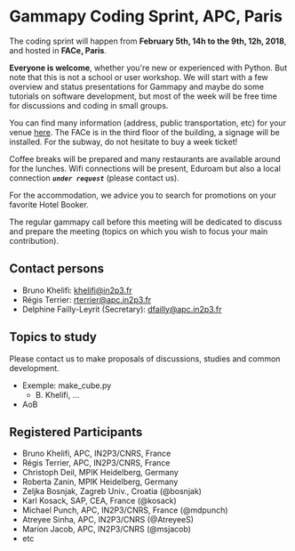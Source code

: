 # Gammapy Coding Sprint, APC, Paris

The coding sprint will happen from **February 5th, 14h to the 9th, 12h, 2018**, and hosted in **FACe, Paris**.

**Everyone is welcome**, whether you're new or experienced with Python. But note that this is not a school or user workshop. We will start with a few overview and status presentations for Gammapy and maybe do some tutorials on software development, but most of the week will be free time for discussions and coding in small groups.

You can find many information (address, public transportation, etc) for your venue [here](http://www.apc.univ-paris7.fr/FACe/en/directions). The FACe is in the third floor of the building, a signage will be installed. For the subway, do not hesitate to buy a week ticket!

Coffee breaks will be prepared and many restaurants are available around for the lunches. Wifi connections will be present, Eduroam but also a local connection _**`under request`**_ (please contact us).

For the accommodation, we advice you to search for promotions on your favorite Hotel Booker.

The regular gammapy call before this meeting will be dedicated to discuss and prepare the meeting (topics on which you wish to focus your main contribution).

## Contact persons
  * Bruno Khelifi: [khelifi@in2p3.fr](mailto:khelifi@in2p3.fr)
  * Régis Terrier: [rterrier@apc.in2p3.fr](mailto:rterrier@apc.in2p3.fr)
  * Delphine Failly-Leyrit (Secretary): [dfailly@apc.in2p3.fr](mailto:dfailly@apc.in2p3.fr) 

## Topics to study
Please contact us to make proposals of discussions, studies and common development.
  * Exemple: make_cube.py
    * B. Khelifi, ...
  * AoB

## Registered Participants
 * Bruno Khelifi, APC, IN2P3/CNRS, France
 * Régis Terrier, APC, IN2P3/CNRS, France
 * Christoph Deil, MPIK Heidelberg, Germany 
 * Roberta Zanin, MPIK Heidelberg, Germany
 * Zeljka Bosnjak, Zagreb Univ., Croatia (@bosnjak)
 * Karl Kosack, SAP, CEA, France (@kosack)
 * Michael Punch, APC, IN2P3/CNRS, France (@mdpunch)
 * Atreyee Sinha, APC, IN2P3/CNRS (@AtreyeeS)
 * Marion Jacob, APC, IN2P3/CNRS (@msjacob)
 * etc



